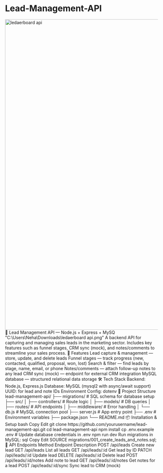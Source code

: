 # Lead-Management-API
<img width="1536" height="1024" alt="ledaerboard api" src="https://github.com/user-attachments/assets/b2f37d66-f140-47ff-872e-2ac53286dd91" />
📌 Lead Management API — Node.js + Express + MySQ
"C:\Users\Neha\Downloads\ledaerboard api.png"
A backend API for capturing and managing sales leads in the marketing sector.
Includes key features such as funnel stages, CRM sync (mock), and notes/comments to streamline your sales process.
🚀 Features
Lead capture & management — store, update, and delete leads
Funnel stages — track progress (new, contacted, qualified, proposal, won, lost)
Search & filter — find leads by stage, name, email, or phone
Notes/comments — attach follow-up notes to any lead
CRM sync (mock) — endpoint for external CRM integration
MySQL database — structured relational data storage
🛠 Tech Stack
Backend: Node.js, Express.js
Database: MySQL (mysql2 with async/await support)
UUID: for lead and note IDs
Environment Config: dotenv
📂 Project Structure
lead-management-api/
├── migrations/                 # SQL schema for database setup
├── src/
│   ├── controllers/             # Route logic
│   ├── models/                   # DB queries
│   ├── routes/                   # API endpoints
│   ├── middleware/               # Error handling
│   └── db.js                     # MySQL connection pool
├── server.js                     # App entry point
├── .env                          # Environment variables
├── package.json
└── README.md
📦 Installation & Setup
bash
Copy
Edit
git clone https://github.com/yourusername/lead-management-api.git
cd lead-management-api
npm install
cp .env.example .env
# Update database credentials in .env
npm run dev
Run migrations in MySQL:
sql
Copy
Edit
SOURCE migrations/001_create_leads_and_notes.sql;
🔗 API Endpoints
Method	Endpoint	Description
POST	/api/leads	Create new lead
GET	/api/leads	List all leads
GET	/api/leads/:id	Get lead by ID
PATCH	/api/leads/:id	Update lead
DELETE	/api/leads/:id	Delete lead
POST	/api/leads/:id/notes	Add note to lead
GET	/api/leads/:id/notes	Get notes for a lead
POST	/api/leads/:id/sync	Sync lead to CRM (mock)

